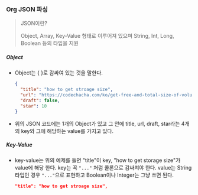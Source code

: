 ### Org JSON 파싱

> JSON이란?
> 
> Object, Array, Key-Value 형태로 이루어져 있으며 String, Int, Long, Boolean 등의 타입을 지원

##### Object

- Object는 {  }로 감싸여 있는 것을 말한다. 
  
  ```json
  {
    "title": "how to get stroage size",
    "url": "https://codechacha.com/ko/get-free-and-total-size-of-volumes-in-android/",
    "draft": false,
    "star": 10
  }
  ```

- 위의 JSON 코드에는 1개의 Object가 있고 그 안에 title, url, draft, star라는 4개의 key와 그에 해당하는 value를 가지고 있다.

##### Key-Value

- key-value는 위의 예제를 들면 "title"이 key, "how to get storage size"가 value에 해당 한다. key는 꼭 `"..."` 처럼 콜론으로 감싸져야 한다. value는 String 타입인 경우 `"..."`으로 표현하고 Boolean이나 Integer는 그냥 쓰면 된다.
  
  ```json
  "title": "how to get stroage size",
  ```


